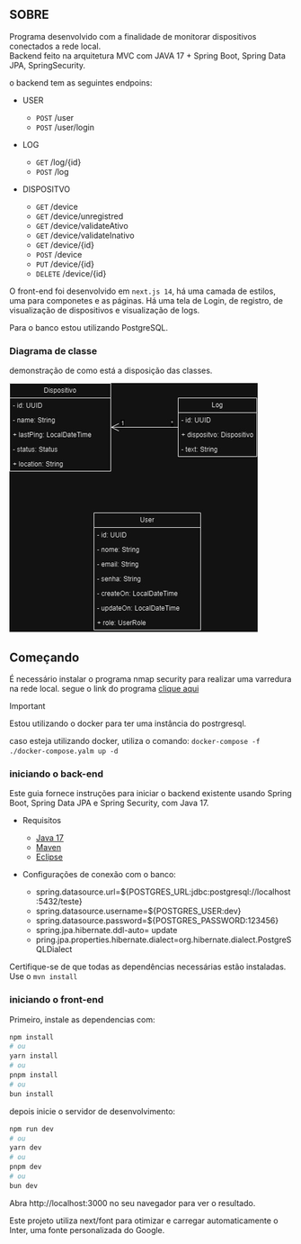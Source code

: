 ## SOBRE

Programa desenvolvido com a finalidade de monitorar dispositivos conectados a rede local.<br> Backend feito na arquitetura MVC com JAVA 17 + Spring Boot, Spring Data JPA, SpringSecurity.

o backend tem as seguintes endpoins:


- USER
    - `POST` /user
    - `POST` /user/login
- LOG
    - `GET` /log/{id}
    - `POST` /log

- DISPOSITVO
    - `GET` /device
    - `GET` /device/unregistred
    - `GET` /device/validateAtivo
    - `GET` /device/validateInativo
    - `GET` /device/{id}
    - `POST` /device
    - `PUT` /device/{id}
    - `DELETE` /device/{id}

O front-end foi desenvolvido em ```next.js 14```, há uma camada de estilos, uma para componetes e as páginas. Há uma tela de Login, de registro, de visualização de dispositivos e visualização de logs.

Para o banco estou utilizando PostgreSQL.

### Diagrama de classe 

demonstração de como está a disposição das classes.

![diagrama de classe](./assets/assets.jpg)

## Começando

É necessário instalar o programa nmap security para realizar uma varredura na rede local. segue o link do programa <a href="https://nmap.org/download#windows">clique aqui</a>

> [!IMPORTANT]
>
> Estou utilizando o docker para ter uma instância do postrgresql.
>
> caso esteja utilizando docker, utiliza o comando: `docker-compose -f ./docker-compose.yalm up -d`

### iniciando o back-end

Este guia fornece instruções para iniciar o backend existente usando Spring Boot, Spring Data JPA e Spring Security, com Java 17.

- Requisitos

    - [Java 17](https://www.oracle.com/java/technologies/javase-jdk17-downloads.html)
    - [Maven](https://maven.apache.org/download.cgi)
    - [Eclipse](https://www.eclipse.org/downloads/)

- Configurações de conexão com o banco:
    - spring.datasource.url=${POSTGRES_URL:jdbc:postgresql://localhost:5432/teste}
    - spring.datasource.username=${POSTGRES_USER:dev}
    - spring.datasource.password=${POSTGRES_PASSWORD:123456}
    - spring.jpa.hibernate.ddl-auto= update
    - pring.jpa.properties.hibernate.dialect=org.hibernate.dialect.PostgreSQLDialect

Certifique-se de que todas as dependências necessárias estão instaladas. Use o `mvn install`


### iniciando o front-end

Primeiro, instale as dependencias com:

```bash
npm install
# ou
yarn install
# ou
pnpm install
# ou
bun install
```

depois inicie o servidor de desenvolvimento:

```bash
npm run dev
# ou
yarn dev
# ou
pnpm dev
# ou
bun dev
```

Abra http://localhost:3000 no seu navegador para ver o resultado.

Este projeto utiliza next/font para otimizar e carregar automaticamente o Inter, uma fonte personalizada do Google.